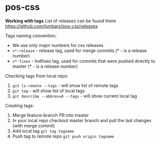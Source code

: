 # pos-css

**Working with tags**
List of releases can be found there https://github.com/jsmbars/pos-css/releases

Tags naming convention:
* We use only major numbers for css releases.
* `v*-release` - release tag, used for merge commits (* - is a release number)
* `v*-fixes` - hotfixes tag, used for commits that were pushed directly to master (* - is a release number)

Checking tags from local repo:
1) `git ls-remote --tags` - will show list of remote tags
2) `git tag` - will show list of local tags
3) `git describe --abbrev=0 --tags` - will show current local tag

Creating tags:
1) Merge feature-branch PR into master
2) In your local repo checkout master branch and pull the last changes (with merge commit)
3) Add local tag `git tag tagname`
4) Push tag to remote repo `git push origin tagname`
